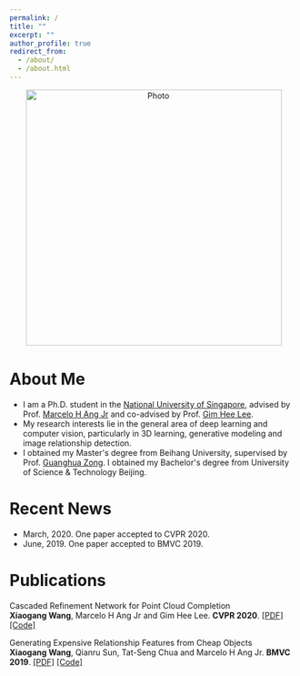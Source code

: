 ```yaml
---
permalink: /
title: ""
excerpt: ""
author_profile: true
redirect_from: 
  - /about/
  - /about.html
---
```


<p align="center">
  <img src="https://github.com/xiaogangw/xiaogangw.github.io/blob/master/files/wxg.jpg?raw=true" alt="Photo" style="width: 450px;"/> 
</p>

# About Me
* I am a Ph.D. student in the [National University of Singapore](http://www.nus.edu.sg/), advised by Prof. [Marcelo H Ang Jr](http://guppy.mpe.nus.edu.sg/~mpeangh/) and co-advised by Prof. [Gim Hee Lee](https://www.comp.nus.edu.sg/~leegh/).
* My research interests lie in the general area of deep learning and computer vision, particularly in 3D learning, generative modeling and image relationship detection.
* I obtained my Master's degree from Beihang University, supervised by Prof. [Guanghua Zong](https://baike.baidu.com/item/%E5%AE%97%E5%85%89%E5%8D%8E). I obtained my Bachelor's degree from University of Science & Technology Beijing.

# Recent News
* March, 2020. One paper accepted to CVPR 2020.
* June, 2019. One paper accepted to BMVC 2019.

# Publications
Cascaded Refinement Network for Point Cloud Completion <br> 
<b>Xiaogang Wang</b>, Marcelo H Ang Jr and Gim Hee Lee. <b>CVPR 2020</b>.
[[PDF]](https://arxiv.org/pdf/2004.03327v1.pdf) [[Code]](https://github.com/xiaogangw/cascaded-point-completion)

Generating Expensive Relationship Features from Cheap Objects <br> 
<b>Xiaogang Wang</b>, Qianru Sun, Tat-Seng Chua and Marcelo H Ang Jr. <b>BMVC 2019</b>.
[[PDF]](https://bmvc2019.org/wp-content/uploads/papers/0657-paper.pdf) [[Code]](https://github.com/xiaogangw/Generating-Expensive-Relationship-Features-from-Cheap-Objects)

